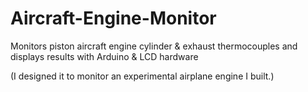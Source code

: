 # Aircraft-Engine-Monitor
Monitors piston aircraft engine cylinder &amp; exhaust thermocouples and displays results with Arduino &amp; LCD hardware

(I designed it to monitor an experimental airplane engine I built.)
